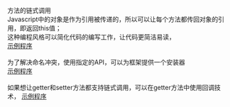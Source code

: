 方法的链式调用<br />
Javascript中的对象是作为引用被传递的，所以可以让每个方法都传回对象的引用，即返回this值；<br />
这种编程风格可以简化代码的编写工作，让代码更简洁易读，<br />
<a href="">示例程序</a><br />
<br />
为了解决命名冲突，使用指定的API，可以为框架提供一个安装器<br />
<a href="">示例程序</a><br />
<br />
如果想让getter和setter方法都支持链式调用，可以在getter方法中使用回调技术，
<a href="">示例程序</a>